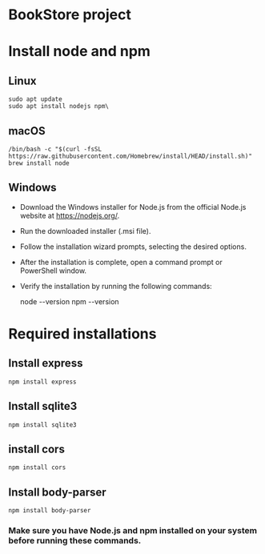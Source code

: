 # BookStore project 




# Install node and npm

## Linux 

    sudo apt update
    sudo apt install nodejs npm\

## macOS
    /bin/bash -c "$(curl -fsSL https://raw.githubusercontent.com/Homebrew/install/HEAD/install.sh)"
    brew install node

## Windows 
-   Download the Windows installer for Node.js from the official Node.js website at https://nodejs.org/.
-   Run the downloaded installer (.msi file).
-   Follow the installation wizard prompts, selecting the desired options.
-   After the installation is complete, open a command prompt or PowerShell window.
-   Verify the installation by running the following commands:

    node --version
    npm --version

# Required installations 

## Install express
    npm install express 

## Install sqlite3
    npm install sqlite3

## install cors 
    npm install cors 

## Install body-parser
    npm install body-parser 

### Make sure you have Node.js and npm installed on your system before running these commands.

